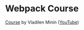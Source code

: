 # Webpack Course

[Course](https://youtu.be/eSaF8NXeNsA) by Vladilen Minin ([YouTube](https://www.youtube.com/c/VladilenMinin))
